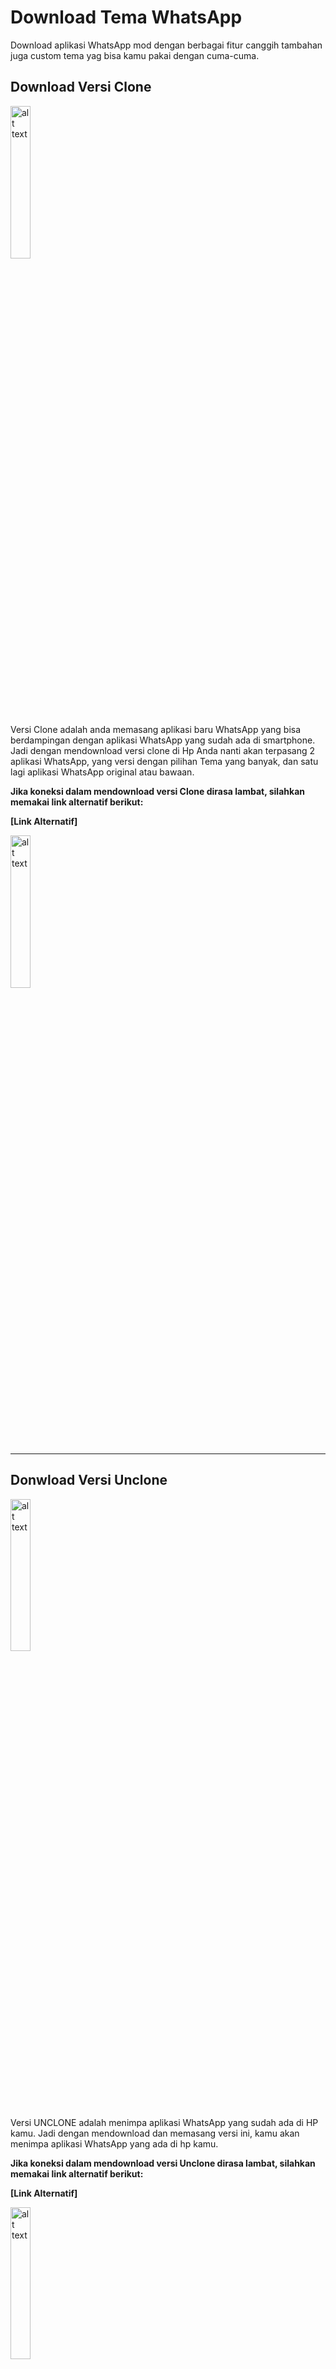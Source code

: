 # Download Tema WhatsApp

Download aplikasi WhatsApp mod dengan berbagai fitur canggih tambahan juga custom tema yag bisa kamu pakai dengan cuma-cuma.


## Download Versi Clone


<a href="https://github.com/colddrygame/wap/raw/master/raw/clone-FMWA8.51_By.FouadMODS.apk"><img src="https://img.over-blog-kiwi.com/3/16/18/03/20190119/ob_4f9c9e_registry-fix-download.png" alt="alt text" width="25%"></a>

Versi Clone adalah anda memasang aplikasi baru WhatsApp yang bisa berdampingan dengan aplikasi WhatsApp yang sudah ada di smartphone. Jadi dengan mendownload versi clone di Hp Anda nanti akan terpasang 2 aplikasi WhatsApp, yang versi dengan pilihan Tema yang banyak, dan satu lagi aplikasi WhatsApp original atau bawaan.


**Jika koneksi dalam mendownload versi Clone dirasa lambat, silahkan memakai link alternatif berikut:**

**[Link Alternatif]**  

<a href="https://archive.org/download/yowa-8.45/clone-FMWA8.51_By.FouadMODS.apk"><img src="https://img.over-blog-kiwi.com/3/16/18/03/20190119/ob_4f9c9e_registry-fix-download.png" alt="alt text" width="25%"></a>

<hr />


## Donwload Versi Unclone

<a href="https://github.com/colddrygame/wap/raw/master/raw/unclone-Fouad.Whats8.51_By.FouadMODS.apk"><img src="https://img.over-blog-kiwi.com/3/16/18/03/20190119/ob_4f9c9e_registry-fix-download.png" alt="alt text" width="25%"></a>

Versi UNCLONE adalah menimpa aplikasi WhatsApp yang sudah ada di HP kamu. Jadi dengan mendownload dan memasang versi ini, kamu akan menimpa aplikasi WhatsApp yang ada di hp kamu.


**Jika koneksi dalam mendownload versi Unclone dirasa lambat, silahkan memakai link alternatif berikut:**

**[Link Alternatif]**  

<a href="https://archive.org/download/yowa-8.45/unclone-Fouad.Whats8.51_By.FouadMODS.apk"><img src="https://img.over-blog-kiwi.com/3/16/18/03/20190119/ob_4f9c9e_registry-fix-download.png" alt="alt text" width="25%"></a>


## Harap dibaca

Untuk menghindari hal-hal yang tidak diinginkan, harap baca beberapa poin berikut:

* JANGAN PERNAH cadangkan Chat (obrolan) kalian via
Google Grive jika menggunakan WhatsApp Mod. Pilih
Never (jangan pernah) bila kalian ingin aman dan
nyaman dalam menggunakan WhatsApp Mod. Resiko
Chat hilang itu sudah resiko jika kalian sering ganti-ganti
WhatsApp Mod.

* JANGAN PERNAH kirim Report apapun melalui Halaman
Help (Bantuan) pada WhatsApp Mod.

* JANGAN terlalu sering keluar masuk dan ganti-ganti
WhatsApp Mod dengan nomor yang sama. Harap jeda 1-
2 hari jika ingin ganti WhatsApp Mod.

* Untuk nomor utama sebaiknya gunakan WhatsApp Resmi
(Official & Business) dari Play Store. Untuk WhatsApp Mod
gunakan nomor cadangan atau SIM 2. Jadi, gunakan
WhatsApp Mod versi CLONE (hanya saran). Tapi, asalkan tidak sering gunta ganti WhatsApp Mod akan aman. Artinya jangan terlalu sering nyari dan install WhatsApp tema lainnya, cukup pasang yg dari sini saja.

* Segala resiko dari penggunaan WhatsApp Mod adalah
tanggung jawab pengguna itu sendiri, bukan tanggung
jawab Modder

>_WhatsApp Mod adalah aplikasi WhatsApp yang sudah dimodifikasi. Jika terjadi segala sesuatu yang menyebabkan Akun atau file Percakapan Anda bermasalah, Kami selaku Modder tidak bertanggung jawab penuh. Kami hanya melakukan modifikasi dari segi tampilan dan beberapa penambahan fitur di aplikasi tersebut. Modder tidak mengambil data (percakapan dan media) secara paksa._

